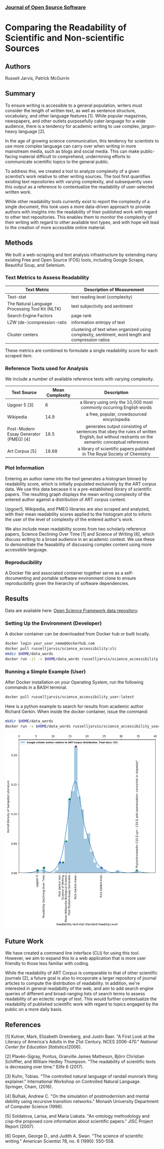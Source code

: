 ﻿

### [Journal of Open Source Software](https://joss.readthedocs.io/en/latest/submitting.html)

# Comparing the Readability of Scientific and Non-scientific Sources

## Authors
Russell Jarvis, Patrick McGurrin

## Summary
To ensure writing is accessible to a general population, writers must consider the length of written text, as well as sentence structure, vocabulary, and other language features [1]. While popular magazines, newspapers, and other outlets purposefully cater language for a wide audience, there is a tendency for academic writing to use complex, jargon-heavy language [2]. 

In the age of growing science communication, this tendency for scientists to use more complex language can carry over when writing in more mainstream media, such as blogs and social media. This can make public-facing material difficult to comprehend, undermining efforts to communicate scientific topics to the general public.

To address this, we created a tool to analyze complexity of a given scientist’s work relative to other writing sources. The tool first quantifies existing text repositories with varying complexity, and subsequently uses this output as a reference to contextualize the readability of user-selected written work. 

While other readability tools currently exist to report the complexity of a single document, this took uses a more data-driven approach to provide authors with insights into the readability of their published work with regard to other text repositories. This enables them to monitor the complexity of their writing with regard to other available text types, and with hope will lead to the creation of more accessible online material.

## Methods
We built a web-scraping and text analysis infrastructure by extending many existing Free and Open Source (FOS) tools, including Google Scrape, Beautiful Soup, and Selenium.

### Text Metrics to Assess Readability
| Text Metric |   Description of Measurement |
|----------|----------|
| Text-stat                                        | text reading level (complexity) |
| The Natural Language Processing Tool Kit (NLTK)  | text subjectivity and sentiment |
| Search Engine Factors      | page rank  |
| LZW (de-)compression-ratio | information entropy of text |
| Cluster centers            | clustering of text when organized using complexity, sentiment, word length and compression  ratios   |

These metrics are combined to formulate a single readability score for each scraped item. 

### Reference Texts used for Analysis
We include a number of available reference texts with varying complexity. 

| Text Source | Mean Complexity | Description |
|----------|----------|:-------------:|
| Upgoer 5 [3]                             | 6   | a library using only the 10,000 most commonly occurring English words |
| Wikipedia                               | 14.9 | a free, popular, crowdsourced encyclopedia   |
| Post-Modern Essay Generator (PMEG) [4] | 16.5 | generates output consisting of sentences that obey the rules of written English, but without restraints on the semantic conceptual references   |
| Art Corpus [5]                       | 18.68  | a library of scientific papers published in The Royal Society of Chemistry |

### Plot Information 
Entering an author name into the tool generates a histogram binned by readability score, which is initially populated exclusively by the ART corpus data. We use this data because it is a pre-established library of scientific papers. The resulting graph displays the mean writing complexity of the entered author against a distribution of ART corpus content.

Upgoer5, Wikipedia, and PMEG libraries are also scraped and analyzed, with their mean readability scores applied to the histogram plot to inform the user of the level of complexity of the entered author's work. 

We also include mean readability scores from two scholarly reference papers, Science Declining Over Time [1] and Science of Writing [6], which discuss writing to a broad audience in an academic context. We use these to demonstrate the feasability of discussing complex content using more accessible language.

### Reproducibility
A Docker file and associated container together serve as a self-documenting and portable software environment clone to ensure reproducibility given the hierarchy of software dependencies.

## Results
Data are available here: [Open Science Framework data repository](https://osf.io/dashboard).

### Setting Up the Environment (Developer)
A docker container can be downloaded from Docker hub or built locally.
```BASH
docker login your_user_name@dockerhub.com
docker pull russelljarvis/science_accessibility:slc
mkdir $HOME/data_words
docker run -it -v $HOME/data_words russelljarvis/science_accessibility:slc
```
### Running a Simple Example (User)
After Docker installation on your Operating System, run the following commands in a BASH terminal.
```BASH
docker pull russelljarvis/science_accessibility_user:latest
```
Here is a python example to search for results from academic author Richard Gerkin. When inside the docker container, issue the command:
```BASH
mkdir $HOME/data_words
docker run -v $HOME/data_words russelljarvis/science_accessibility_user "R Gerkin"
```
![Specific Author Relative to Distribution](Examples/author_vs_distr.png)


## Future Work
We have created a command line interface (CLI) for using this tool. However, we aim to expand this to a web application that is more user friendly to those less familiar with coding. 

While the readability of ART Corpus is comparable to that of other scientific journals [2], a future goal is also to incoporate a larger repository of journal articles to compute the distribution of readability. In addition, we're interested in general readability of the web, and aim to add search engine queries of different and broad-ranging lists of search terms to assess readability of an eclectic range of text. This would further contextualize the readability of published scientific work with regard to topics engaged by the public on a more daily basis.

## References
[1] Kutner, Mark, Elizabeth Greenberg, and Justin Baer. "A First Look at the Literacy of America's Adults in the 21st Century. NCES 2006-470." _National Center for Education Statistics_(2006).

[2] Plavén-Sigray, Pontus, Granville James Matheson, Björn Christian Schiffler, and William Hedley Thompson. "The readability of scientific texts is decreasing over time." Elife 6 (2017).

[3] Kuhn, Tobias. "The controlled natural language of randall munroe’s thing explainer." International Workshop on Controlled Natural Language. Springer, Cham, (2016).

[4] Bulhak, Andrew C. "On the simulation of postmodernism and mental debility using recursive transition networks." Monash University Department of Computer Science (1996).  

[5] Soldatova, Larisa, and Maria Liakata. "An ontology methodology and cisp-the proposed core information about scientific papers." JISC Project Report (2007).

[6] Gopen, George D., and Judith A. Swan. "The science of scientific writing." American Scientist 78, no. 6 (1990): 550-558.
